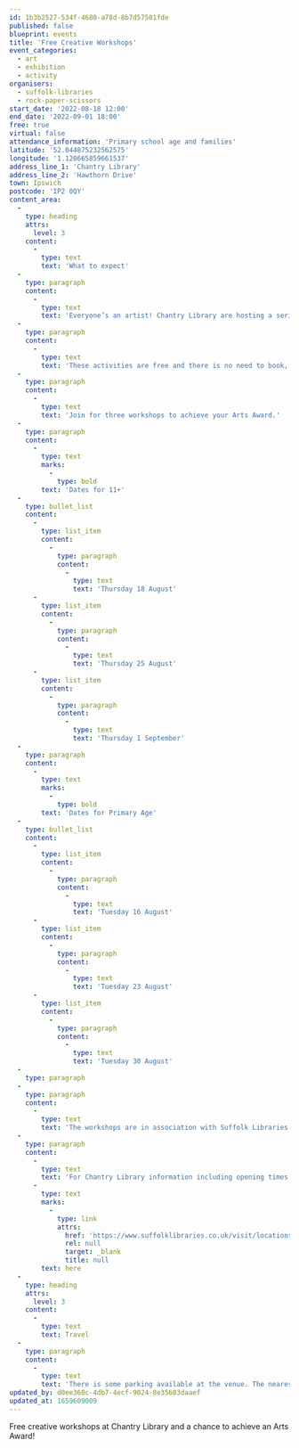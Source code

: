 ```yaml
---
id: 1b3b2527-534f-4680-a78d-8b7d57501fde
published: false
blueprint: events
title: 'Free Creative Workshops'
event_categories:
  - art
  - exhibition
  - activity
organisers:
  - suffolk-libraries
  - rock-paper-scissors
start_date: '2022-08-18 12:00'
end_date: '2022-09-01 18:00'
free: true
virtual: false
attendance_information: 'Primary school age and families'
latitude: '52.044875232562575'
longitude: '1.120665859661537'
address_line_1: 'Chantry Library'
address_line_2: 'Hawthorn Drive'
town: Ipswich
postcode: 'IP2 0QY'
content_area:
  -
    type: heading
    attrs:
      level: 3
    content:
      -
        type: text
        text: 'What to expect'
  -
    type: paragraph
    content:
      -
        type: text
        text: 'Everyone’s an artist! Chantry Library are hosting a series of workshops where you can work alongside artist dream team, Joel Millerchip and Lulu Horsfield, and earn an Arts Award this summer.'
  -
    type: paragraph
    content:
      -
        type: text
        text: 'These activities are free and there is no need to book, so feel free to bring a friend and spread the word.'
  -
    type: paragraph
    content:
      -
        type: text
        text: 'Join for three workshops to achieve your Arts Award.'
  -
    type: paragraph
    content:
      -
        type: text
        marks:
          -
            type: bold
        text: 'Dates for 11+'
  -
    type: bullet_list
    content:
      -
        type: list_item
        content:
          -
            type: paragraph
            content:
              -
                type: text
                text: 'Thursday 18 August'
      -
        type: list_item
        content:
          -
            type: paragraph
            content:
              -
                type: text
                text: 'Thursday 25 August'
      -
        type: list_item
        content:
          -
            type: paragraph
            content:
              -
                type: text
                text: 'Thursday 1 September'
  -
    type: paragraph
    content:
      -
        type: text
        marks:
          -
            type: bold
        text: 'Dates for Primary Age'
  -
    type: bullet_list
    content:
      -
        type: list_item
        content:
          -
            type: paragraph
            content:
              -
                type: text
                text: 'Tuesday 16 August'
      -
        type: list_item
        content:
          -
            type: paragraph
            content:
              -
                type: text
                text: 'Tuesday 23 August'
      -
        type: list_item
        content:
          -
            type: paragraph
            content:
              -
                type: text
                text: 'Tuesday 30 August'
  -
    type: paragraph
  -
    type: paragraph
    content:
      -
        type: text
        text: 'The workshops are in association with Suffolk Libraries and its Creative Arts Programme, Rock Paper Scissors and Arts Council England'
  -
    type: paragraph
    content:
      -
        type: text
        text: 'For Chantry Library information including opening times and accessibility, click '
      -
        type: text
        marks:
          -
            type: link
            attrs:
              href: 'https://www.suffolklibraries.co.uk/visit/locations-and-times/chantry-library'
              rel: null
              target: _blank
              title: null
        text: here
  -
    type: heading
    attrs:
      level: 3
    content:
      -
        type: text
        text: Travel
  -
    type: paragraph
    content:
      -
        type: text
        text: 'There is some parking available at the venue. The nearest bus stop is on Gannet Road a 1-minute walk away.'
updated_by: d0ee360c-4db7-4ecf-9024-8e35603daaef
updated_at: 1659609009
---
```

Free creative workshops at Chantry Library and a chance to achieve an Arts Award!